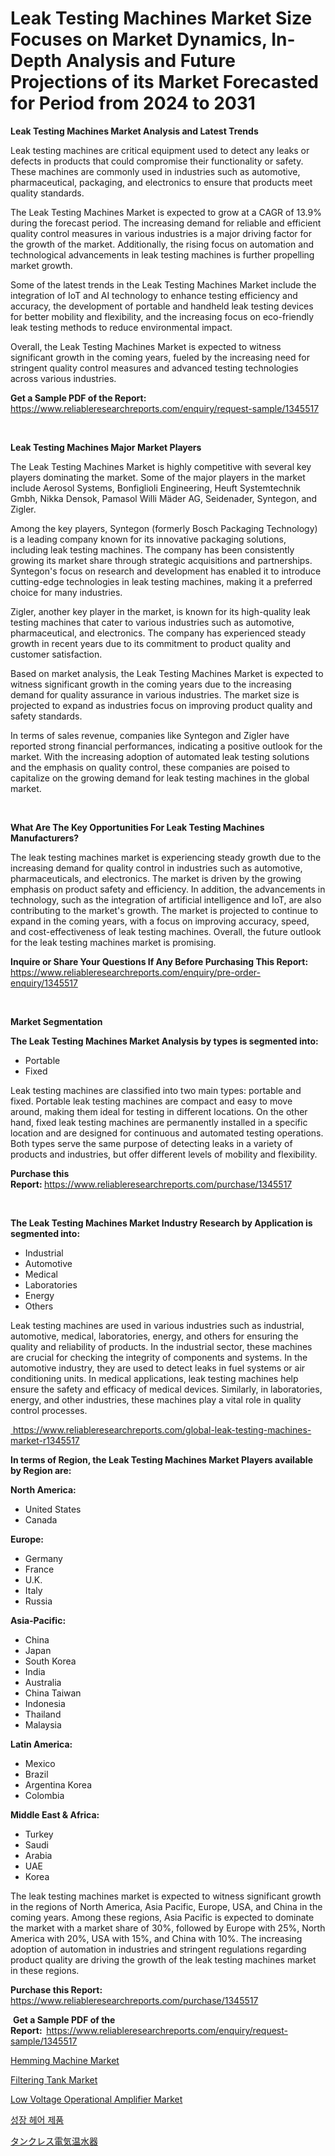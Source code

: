 <p><h1>Leak Testing Machines Market Size Focuses on Market Dynamics, In-Depth Analysis and Future Projections of its Market Forecasted for Period from 2024 to 2031</h1></p><p><strong>Leak Testing Machines Market Analysis and Latest Trends</strong></p>
<p><p>Leak testing machines are critical equipment used to detect any leaks or defects in products that could compromise their functionality or safety. These machines are commonly used in industries such as automotive, pharmaceutical, packaging, and electronics to ensure that products meet quality standards.</p><p>The Leak Testing Machines Market is expected to grow at a CAGR of 13.9% during the forecast period. The increasing demand for reliable and efficient quality control measures in various industries is a major driving factor for the growth of the market. Additionally, the rising focus on automation and technological advancements in leak testing machines is further propelling market growth.</p><p>Some of the latest trends in the Leak Testing Machines Market include the integration of IoT and AI technology to enhance testing efficiency and accuracy, the development of portable and handheld leak testing devices for better mobility and flexibility, and the increasing focus on eco-friendly leak testing methods to reduce environmental impact.</p><p>Overall, the Leak Testing Machines Market is expected to witness significant growth in the coming years, fueled by the increasing need for stringent quality control measures and advanced testing technologies across various industries.</p></p>
<p><strong>Get a Sample PDF of the Report:&nbsp;</strong> <a href="https://www.reliableresearchreports.com/enquiry/request-sample/1345517">https://www.reliableresearchreports.com/enquiry/request-sample/1345517</a></p>
<p>&nbsp;</p>
<p><strong>Leak Testing Machines Major Market Players</strong></p>
<p><p>The Leak Testing Machines Market is highly competitive with several key players dominating the market. Some of the major players in the market include Aerosol Systems, Bonfiglioli Engineering, Heuft Systemtechnik Gmbh, Nikka Densok, Pamasol Willi Mäder AG, Seidenader, Syntegon, and Zigler.</p><p>Among the key players, Syntegon (formerly Bosch Packaging Technology) is a leading company known for its innovative packaging solutions, including leak testing machines. The company has been consistently growing its market share through strategic acquisitions and partnerships. Syntegon's focus on research and development has enabled it to introduce cutting-edge technologies in leak testing machines, making it a preferred choice for many industries.</p><p>Zigler, another key player in the market, is known for its high-quality leak testing machines that cater to various industries such as automotive, pharmaceutical, and electronics. The company has experienced steady growth in recent years due to its commitment to product quality and customer satisfaction.</p><p>Based on market analysis, the Leak Testing Machines Market is expected to witness significant growth in the coming years due to the increasing demand for quality assurance in various industries. The market size is projected to expand as industries focus on improving product quality and safety standards.</p><p>In terms of sales revenue, companies like Syntegon and Zigler have reported strong financial performances, indicating a positive outlook for the market. With the increasing adoption of automated leak testing solutions and the emphasis on quality control, these companies are poised to capitalize on the growing demand for leak testing machines in the global market.</p></p>
<p>&nbsp;</p>
<p><strong>What Are The Key Opportunities For Leak Testing Machines Manufacturers?</strong></p>
<p><p>The leak testing machines market is experiencing steady growth due to the increasing demand for quality control in industries such as automotive, pharmaceuticals, and electronics. The market is driven by the growing emphasis on product safety and efficiency. In addition, the advancements in technology, such as the integration of artificial intelligence and IoT, are also contributing to the market's growth. The market is projected to continue to expand in the coming years, with a focus on improving accuracy, speed, and cost-effectiveness of leak testing machines. Overall, the future outlook for the leak testing machines market is promising.</p></p>
<p><strong>Inquire or Share Your Questions If Any Before Purchasing This Report:</strong> <a href="https://www.reliableresearchreports.com/enquiry/pre-order-enquiry/1345517">https://www.reliableresearchreports.com/enquiry/pre-order-enquiry/1345517</a></p>
<p>&nbsp;</p>
<p><strong>Market Segmentation</strong></p>
<p><strong>The Leak Testing Machines Market Analysis by types is segmented into:</strong></p>
<p><ul><li>Portable</li><li>Fixed</li></ul></p>
<p><p>Leak testing machines are classified into two main types: portable and fixed. Portable leak testing machines are compact and easy to move around, making them ideal for testing in different locations. On the other hand, fixed leak testing machines are permanently installed in a specific location and are designed for continuous and automated testing operations. Both types serve the same purpose of detecting leaks in a variety of products and industries, but offer different levels of mobility and flexibility.</p></p>
<p><strong>Purchase this Report:&nbsp;</strong><a href="https://www.reliableresearchreports.com/purchase/1345517">https://www.reliableresearchreports.com/purchase/1345517</a></p>
<p>&nbsp;</p>
<p><strong>The Leak Testing Machines Market Industry Research by Application is segmented into:</strong></p>
<p><ul><li>Industrial</li><li>Automotive</li><li>Medical</li><li>Laboratories</li><li>Energy</li><li>Others</li></ul></p>
<p><p>Leak testing machines are used in various industries such as industrial, automotive, medical, laboratories, energy, and others for ensuring the quality and reliability of products. In the industrial sector, these machines are crucial for checking the integrity of components and systems. In the automotive industry, they are used to detect leaks in fuel systems or air conditioning units. In medical applications, leak testing machines help ensure the safety and efficacy of medical devices. Similarly, in laboratories, energy, and other industries, these machines play a vital role in quality control processes.</p></p>
<p><a href="https://www.reliableresearchreports.com/global-leak-testing-machines-market-r1345517">&nbsp;https://www.reliableresearchreports.com/global-leak-testing-machines-market-r1345517</a></p>
<p><strong>In terms of Region, the Leak Testing Machines Market Players available by Region are:</strong></p>
<p>
    <p> <strong> North America: </strong>
        <ul>
            <li>United States</li>
            <li>Canada</li>
        </ul>
        </p> 
    <p> <strong> Europe: </strong>
        <ul>
            <li>Germany</li>
            <li>France</li>
            <li>U.K.</li>
            <li>Italy</li>
            <li>Russia</li>
        </ul>
        </p> 
    <p> <strong> Asia-Pacific: </strong>
        <ul>
            <li>China</li>
            <li>Japan</li>
            <li>South Korea</li>
            <li>India</li>
            <li>Australia</li>
            <li>China Taiwan</li>
            <li>Indonesia</li>
            <li>Thailand</li>
            <li>Malaysia</li>
        </ul>
        </p> 
    <p> <strong> Latin America: </strong>
        <ul>
            <li>Mexico</li>
            <li>Brazil</li>
            <li>Argentina Korea</li>
            <li>Colombia</li>
        </ul>
        </p> 
    <p> <strong> Middle East & Africa: </strong>
        <ul>
            <li>Turkey</li>
            <li>Saudi</li>
            <li>Arabia</li>
            <li>UAE</li>
            <li>Korea</li>
        </ul>
    </p>
    </p>
<p><p>The leak testing machines market is expected to witness significant growth in the regions of North America, Asia Pacific, Europe, USA, and China in the coming years. Among these regions, Asia Pacific is expected to dominate the market with a market share of 30%, followed by Europe with 25%, North America with 20%, USA with 15%, and China with 10%. The increasing adoption of automation in industries and stringent regulations regarding product quality are driving the growth of the leak testing machines market in these regions.</p></p>
<p><strong>Purchase this Report: </strong><a href="https://www.reliableresearchreports.com/purchase/1345517">https://www.reliableresearchreports.com/purchase/1345517</a></p>
<p>&nbsp;<strong>Get a Sample PDF of the Report:&nbsp;&nbsp;</strong><a href="https://www.reliableresearchreports.com/enquiry/request-sample/1345517">https://www.reliableresearchreports.com/enquiry/request-sample/1345517</a></p>
<p><strong></strong></p>
<p><p><a href="https://github.com/joannagoyvaerts/Market-Research-Report-List-2/blob/main/hemming-machine-market.md">Hemming Machine Market</a></p><p><a href="https://github.com/abdelrhmankishk22/Market-Research-Report-List-4/blob/main/filtering-tank-market.md">Filtering Tank Market</a></p><p><a href="https://www.linkedin.com/pulse/low-voltage-operational-amplifier-market-size-trends-complete-4suwc?trackingId=GsZzxts1d%2BFggd2PFgj4vw%3D%3D">Low Voltage Operational Amplifier Market</a></p><p><a href="https://github.com/GabrielBlanda5656/Market-Research-Report-List-1/blob/main/194417026762.md">성장 헤어 제품</a></p><p><a href="https://github.com/lrlmopnhwd79300/Market-Research-Report-List-1/blob/main/546092829084.md">タンクレス電気温水器</a></p></p>
